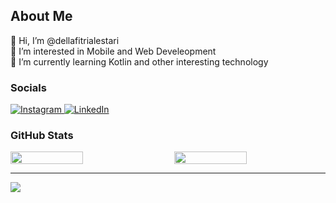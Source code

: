 ## About Me
👋 Hi, I’m @dellafitrialestari<br>👀 I’m interested in Mobile and Web Develeopment<br>🌱 I’m currently learning Kotlin and other interesting technology


### Socials
<p>
  <a href="https://instagram.com/della.lesta" target="_blank">
    <img alt="Instagram" src="https://img.shields.io/badge/Instagram-%23E4405F.svg?&logo=instagram&logoColor=white" />
  </a>
  <a href="https://www.linkedin.com/in/dellafitrialestari/" target="_blank">
    <img alt="LinkedIn" src="https://img.shields.io/badge/LinkedIn-%230077B5.svg?&logo=linkedin&logoColor=white" />
  </a>
</p>

### GitHub Stats
<div style="display: flex; justify-content: space-between;">
  <img src="https://github-readme-streak-stats.herokuapp.com/?user=dellafitrialestari&theme=midnight-purple&hide_border=true" width="48%" />
  <img src="https://github-readme-stats.vercel.app/api/top-langs/?username=dellafitrialestari&theme=midnight-purple&hide_border=true&include_all_commits=true&count_private=true&layout=compact" width="48%" />
</div>

---
[![](https://visitcount.itsvg.in/api?id=dellafitrialestari&icon=0&color=0)](https://visitcount.itsvg.in)
